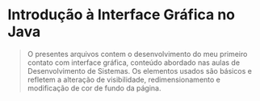 # Introdução à Interface Gráfica no Java
> O presentes arquivos contem o desenvolvimento do meu primeiro contato com interface gráfica, conteúdo abordado nas aulas de Desenvolvimento de Sistemas. Os elementos usados são básicos e refletem a alteração de visibilidade, redimensionamento e modificação de cor de fundo da página.
